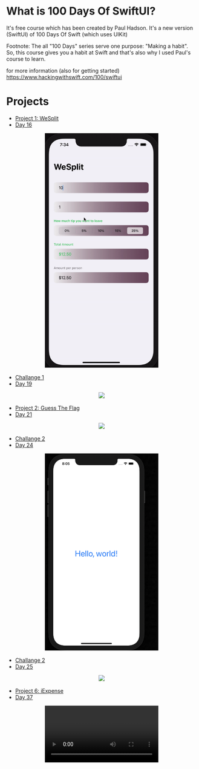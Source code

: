 # What is 100 Days Of SwiftUI?
It's free course which has been created by Paul Hadson. It's a new version (SwiftUI) of 100 Days Of Swift (which uses UIKit)

Footnote:  The all "100 Days" series serve one purpose: "Making a habit". So, this course gives you a habit at Swift and that's also why I used Paul's course to learn. 

for more information (also for getting started)
https://www.hackingwithswift.com/100/swiftui


# Projects
- [Project 1: WeSplit](./Project-1-WeSplit)
- [Day 16](https://www.hackingwithswift.com/100/swiftui/16)
<div style="text-align: center;">
  <img src="./Assets/WeSplit.gif" width="300px"/>
</div>


- [Challange 1](https://github.com/GrandSir/100DaysOfSwiftUI/tree/main/Challange-1-Day19)
- [Day 19](https://www.hackingwithswift.com/100/swiftui/19)

<div style="text-align: center;">
  <img src="./Assets/Challange1.gif" width="300px"/>
</div>


- [Project 2: Guess The Flag](https://github.com/GrandSir/100DaysOfSwiftUI/tree/main/Project-2-Guess%20The%20Flag)
- [Day 21](https://www.hackingwithswift.com/100/swiftui/21)
<div style="text-align: center;">
  <img src="./Assets/GuessTheFlag.gif" width="300px"/>
</div>


- [Challange 2](https://github.com/GrandSir/100DaysOfSwiftUI/tree/main/Challange-2-Day24)
- [Day 24](https://www.hackingwithswift.com/100/swiftui/24)

<div style="text-align: center;">
  <img src="./Assets/Challange2.png" width="300px"/>
</div>


- [Challange 2](https://github.com/GrandSir/100DaysOfSwiftUI/tree/main/Milestone-Project-1)
- [Day 25](https://www.hackingwithswift.com/100/swiftui/25)

<div style="text-align: center;">
  <img src="./Assets/RockPaperScissors.gif" width="300px"/>
</div>

- [Project 6: iExpense](https://github.com/GrandSir/100DaysOfSwiftUI/tree/main/Project-6-iExpense)
- [Day 37](https://www.hackingwithswift.com/100/swiftui/37)

<div style="text-align: center;">
  <video width="300px">
    <source src="./Assets/iExpense.mov" type="video/mov">
  </video>
</div>
